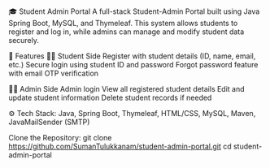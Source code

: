 🎓 Student Admin Portal
A full-stack Student-Admin Portal built using Java Spring Boot, MySQL, and Thymeleaf. This system allows students to register and log in, while admins can manage and modify student data securely.

📌 Features
👨‍🎓 Student Side
Register with student details (ID, name, email, etc.)
Secure login using student ID and password
Forgot password feature with email OTP verification

👩‍💼 Admin Side
Admin login
View all registered student details
Edit and update student information
Delete student records if needed

⚙️ Tech Stack:
Java, Spring Boot, Thymeleaf, HTML/CSS, MySQL, Maven, JavaMailSender (SMTP)

Clone the Repository:
git clone https://github.com/SumanTulukkanam/student-admin-portal.git
cd student-admin-portal
